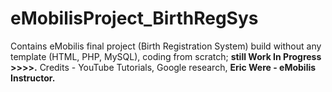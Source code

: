 # eMobilisProject_BirthRegSys
Contains eMobilis final project (Birth Registration System) build without any template (HTML, PHP, MySQL), coding from scratch; **still Work In Progress >>>>.** 
Credits - YouTube Tutorials, Google research, **Eric Were - eMobilis Instructor.**
